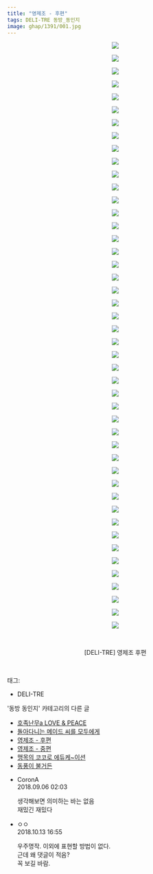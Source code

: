 ```yaml
---
title: "영제조 - 후편"
tags: DELI-TRE 동방_동인지
image: ghap/1391/001.jpg
---
```

<div class="article">
<p style="text-align: center; clear: none; float: none;"><img src="{{ site.nasurl }}/ghap/1391/001.jpg"/></p>
<p style="text-align: center; clear: none; float: none;"><img src="{{ site.nasurl }}/ghap/1391/002.jpg"/></p>
<p style="text-align: center; clear: none; float: none;"><img src="{{ site.nasurl }}/ghap/1391/003.jpg"/></p>
<p style="text-align: center; clear: none; float: none;"><img src="{{ site.nasurl }}/ghap/1391/004.jpg"/></p>
<p style="text-align: center; clear: none; float: none;"><img src="{{ site.nasurl }}/ghap/1391/005.jpg"/></p>
<p style="text-align: center; clear: none; float: none;"><img src="{{ site.nasurl }}/ghap/1391/006.jpg"/></p>
<p style="text-align: center; clear: none; float: none;"><img src="{{ site.nasurl }}/ghap/1391/007.jpg"/></p>
<p style="text-align: center; clear: none; float: none;"><img src="{{ site.nasurl }}/ghap/1391/008.jpg"/></p>
<p style="text-align: center; clear: none; float: none;"><img src="{{ site.nasurl }}/ghap/1391/009.jpg"/></p>
<p style="text-align: center; clear: none; float: none;"><img src="{{ site.nasurl }}/ghap/1391/010.jpg"/></p>
<p style="text-align: center; clear: none; float: none;"><img src="{{ site.nasurl }}/ghap/1391/011.jpg"/></p>
<p style="text-align: center; clear: none; float: none;"><img src="{{ site.nasurl }}/ghap/1391/012.jpg"/></p>
<p style="text-align: center; clear: none; float: none;"><img src="{{ site.nasurl }}/ghap/1391/013.jpg"/></p>
<p style="text-align: center; clear: none; float: none;"><img src="{{ site.nasurl }}/ghap/1391/014.jpg"/></p>
<p style="text-align: center; clear: none; float: none;"><img src="{{ site.nasurl }}/ghap/1391/015.jpg"/></p>
<p style="text-align: center; clear: none; float: none;"><img src="{{ site.nasurl }}/ghap/1391/016.jpg"/></p>
<p style="text-align: center; clear: none; float: none;"><img src="{{ site.nasurl }}/ghap/1391/017.jpg"/></p>
<p style="text-align: center; clear: none; float: none;"><img src="{{ site.nasurl }}/ghap/1391/018.jpg"/></p>
<p style="text-align: center; clear: none; float: none;"><img src="{{ site.nasurl }}/ghap/1391/019.jpg"/></p>
<p style="text-align: center; clear: none; float: none;"><img src="{{ site.nasurl }}/ghap/1391/020.jpg"/></p>
<p style="text-align: center; clear: none; float: none;"><img src="{{ site.nasurl }}/ghap/1391/021.jpg"/></p>
<p style="text-align: center; clear: none; float: none;"><img src="{{ site.nasurl }}/ghap/1391/022.jpg"/></p>
<p style="text-align: center; clear: none; float: none;"><img src="{{ site.nasurl }}/ghap/1391/023.jpg"/></p>
<p style="text-align: center; clear: none; float: none;"><img src="{{ site.nasurl }}/ghap/1391/024.jpg"/></p>
<p style="text-align: center; clear: none; float: none;"><img src="{{ site.nasurl }}/ghap/1391/025.jpg"/></p>
<p style="text-align: center; clear: none; float: none;"><img src="{{ site.nasurl }}/ghap/1391/026.jpg"/></p>
<p style="text-align: center; clear: none; float: none;"><img src="{{ site.nasurl }}/ghap/1391/027.jpg"/></p>
<p style="text-align: center; clear: none; float: none;"><img src="{{ site.nasurl }}/ghap/1391/028.jpg"/></p>
<p style="text-align: center; clear: none; float: none;"><img src="{{ site.nasurl }}/ghap/1391/029.jpg"/></p>
<p style="text-align: center; clear: none; float: none;"><img src="{{ site.nasurl }}/ghap/1391/030.jpg"/></p>
<p style="text-align: center; clear: none; float: none;"><img src="{{ site.nasurl }}/ghap/1391/031.jpg"/></p>
<p style="text-align: center; clear: none; float: none;"><img src="{{ site.nasurl }}/ghap/1391/032.jpg"/></p>
<p style="text-align: center; clear: none; float: none;"><img src="{{ site.nasurl }}/ghap/1391/033.jpg"/></p>
<p style="text-align: center; clear: none; float: none;"><img src="{{ site.nasurl }}/ghap/1391/034.jpg"/></p>
<p style="text-align: center; clear: none; float: none;"><img src="{{ site.nasurl }}/ghap/1391/035.jpg"/></p>
<p style="text-align: center; clear: none; float: none;"><img src="{{ site.nasurl }}/ghap/1391/036.jpg"/></p>
<p style="text-align: center; clear: none; float: none;"><img src="{{ site.nasurl }}/ghap/1391/037.jpg"/></p>
<p style="text-align: center; clear: none; float: none;"><img src="{{ site.nasurl }}/ghap/1391/038.jpg"/></p>
<p style="text-align: center; clear: none; float: none;"><img src="{{ site.nasurl }}/ghap/1391/039.jpg"/></p>
<p style="text-align: center; clear: none; float: none;"><img src="{{ site.nasurl }}/ghap/1391/040.jpg"/></p>
<p style="text-align: center; clear: none; float: none;"><img src="{{ site.nasurl }}/ghap/1391/041.jpg"/></p>
<p style="text-align: center; clear: none; float: none;"><img src="{{ site.nasurl }}/ghap/1391/042.jpg"/></p>
<p style="text-align: center; clear: none; float: none;"><img src="{{ site.nasurl }}/ghap/1391/043.jpg"/></p>
<p style="text-align: center; clear: none; float: none;"><img src="{{ site.nasurl }}/ghap/1391/044.jpg"/></p>
<p style="text-align: center; clear: none; float: none;"><img src="{{ site.nasurl }}/ghap/1391/045.jpg"/></p>
<p style="text-align: center; clear: none; float: none;"><img src="{{ site.nasurl }}/ghap/1391/046.jpg"/></p>
<p style="text-align: center; clear: none; float: none;"><br/></p>
<p style="text-align: center; clear: none; float: none;">[DELI-TRE] 영제조 후편</p>
<p><br/></p>
</div><div class="tagTrail">
<p>태그: </p>
<ul>
<li>DELI-TRE</li>
</ul>
</div><div class="another">
<p>'동방 동인지' 카테고리의 다른 글</p>
<ul>
<li><a href="/2016-08-07-ghap_1394">호족난무a LOVE &amp; PEACE</a></li>
<li><a href="/2016-08-07-ghap_1393">돌아다니는 메이드 씨를 모두에게</a></li>
<li><a href="/2016-08-07-ghap_1391">영제조 - 후편</a></li>
<li><a href="/2016-08-07-ghap_1390">영제조 - 중편</a></li>
<li><a href="/2016-08-07-ghap_1389">맹목의 코코로 에듀케~이션</a></li>
<li><a href="/2016-08-07-ghap_1388">동풍이 불거든</a></li>
</ul>
</div><div class="cb_module cb_fluid">
<div class="cb_wrt cb_profile">
<div class="comment">
<ul>
<li class="cb_thumb_off" id="comment15326864">
<div class="cb_comment_area">
<div class="cb_info_area">
<div class="cb_section">
<span class="cb_nick_name">CoronA</span>
</div>
<div class="cb_section">
<span class="cb_date">2018.09.06 02:03 </span>
</div>
</div>
<div class="cb_dsc_comment">
<p class="cb_dsc">
											생각해보면 의미하는 바는 없음<br/>
재밌긴 재밌다
										</p>
</div>
</div></li>
<li class="cb_thumb_off" id="comment15354227">
<div class="cb_comment_area">
<div class="cb_info_area">
<div class="cb_section">
<span class="cb_nick_name">ㅇㅇ</span>
</div>
<div class="cb_section">
<span class="cb_date">2018.10.13 16:55 </span>
</div>
</div>
<div class="cb_dsc_comment">
<p class="cb_dsc">
											우주명작. 이외에 표현할 방법이 없다.<br/>
근데 왜 댓글이 적음?<br/>
꼭 보길 바람.
										</p>
</div>
</div></li>
</ul>
</div>
</div><!-- commentList close -->
</div>